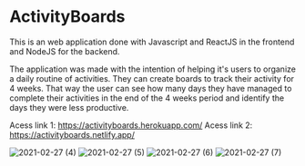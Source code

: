# ActivityBoards
This is an web application done with Javascript and ReactJS in the frontend and NodeJS for the backend.

The application was made with the intention of helping it's users to organize a daily routine of activities. They can create boards
to track their activity for 4 weeks. That way the user can see how many days they have managed to complete their activities in the
end of the 4 weeks period and identify the days they were less productive.

Acess link 1:
https://activityboards.herokuapp.com/
Acess link 2:
https://activityboards.netlify.app/

![2021-02-27 (4)](https://user-images.githubusercontent.com/53490820/109397866-d209d300-7917-11eb-8958-408b9e1bd325.png)
![2021-02-27 (5)](https://user-images.githubusercontent.com/53490820/109397876-de8e2b80-7917-11eb-96ee-9471a86a0096.png)
![2021-02-27 (6)](https://user-images.githubusercontent.com/53490820/109397892-07aebc00-7918-11eb-9b27-7cd12180fbca.png)
![2021-02-27 (7)](https://user-images.githubusercontent.com/53490820/109397899-1ac18c00-7918-11eb-8f0d-5058e4c38607.png)

